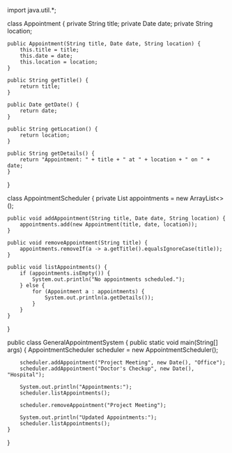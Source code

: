import java.util.*;

class Appointment {
    private String title;
    private Date date;
    private String location;
    
    public Appointment(String title, Date date, String location) {
        this.title = title;
        this.date = date;
        this.location = location;
    }
    
    public String getTitle() {
        return title;
    }
    
    public Date getDate() {
        return date;
    }
    
    public String getLocation() {
        return location;
    }
    
    public String getDetails() {
        return "Appointment: " + title + " at " + location + " on " + date;
    }
}

class AppointmentScheduler {
    private List<Appointment> appointments = new ArrayList<>();
    
    public void addAppointment(String title, Date date, String location) {
        appointments.add(new Appointment(title, date, location));
    }
    
    public void removeAppointment(String title) {
        appointments.removeIf(a -> a.getTitle().equalsIgnoreCase(title));
    }
    
    public void listAppointments() {
        if (appointments.isEmpty()) {
            System.out.println("No appointments scheduled.");
        } else {
            for (Appointment a : appointments) {
                System.out.println(a.getDetails());
            }
        }
    }
}

public class GeneralAppointmentSystem {
    public static void main(String[] args) {
        AppointmentScheduler scheduler = new AppointmentScheduler();
        
        scheduler.addAppointment("Project Meeting", new Date(), "Office");
        scheduler.addAppointment("Doctor's Checkup", new Date(), "Hospital");
        
        System.out.println("Appointments:");
        scheduler.listAppointments();
        
        scheduler.removeAppointment("Project Meeting");
        
        System.out.println("Updated Appointments:");
        scheduler.listAppointments();
    }
}
